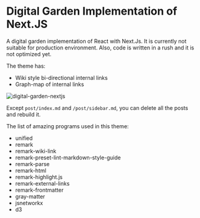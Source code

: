 # Digital Garden Implementation of Next.JS

A digital garden implementation of React with Next.Js. It is currently not suitable for production environment. Also, code is written in a rush and it is not optimized yet.

The theme has:

* Wiki style bi-directional internal links
* Graph-map of internal links



![digital-garden-nextjs](https://cbsofyalioglu.fra1.digitaloceanspaces.com/note-images/digital-garden/digital-garden.gif)



Except `post/index.md` and `/post/sidebar.md`, you can delete all the posts and rebuild it.









The list of amazing programs used in this theme:

* unified
* remark
* remark-wiki-link
* remark-preset-lint-markdown-style-guide
* remark-parse
* remark-html
* remark-highlight.js
* remark-external-links
* remark-frontmatter
* gray-matter
* jsnetworkx
* d3